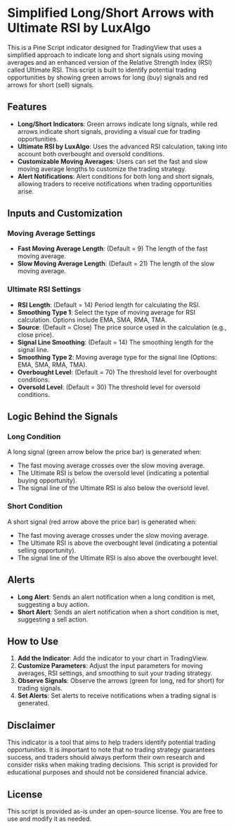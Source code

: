 # Simplified Long/Short Arrows with Ultimate RSI by LuxAlgo

This is a Pine Script indicator designed for TradingView that uses a simplified approach to indicate long and short signals using moving averages and an enhanced version of the Relative Strength Index (RSI) called Ultimate RSI. This script is built to identify potential trading opportunities by showing green arrows for long (buy) signals and red arrows for short (sell) signals.

## Features
- **Long/Short Indicators**: Green arrows indicate long signals, while red arrows indicate short signals, providing a visual cue for trading opportunities.
- **Ultimate RSI by LuxAlgo**: Uses the advanced RSI calculation, taking into account both overbought and oversold conditions.
- **Customizable Moving Averages**: Users can set the fast and slow moving average lengths to customize the trading strategy.
- **Alert Notifications**: Alert conditions for both long and short signals, allowing traders to receive notifications when trading opportunities arise.

## Inputs and Customization

### Moving Average Settings
- **Fast Moving Average Length**: (Default = 9) The length of the fast moving average.
- **Slow Moving Average Length**: (Default = 21) The length of the slow moving average.

### Ultimate RSI Settings
- **RSI Length**: (Default = 14) Period length for calculating the RSI.
- **Smoothing Type 1**: Select the type of moving average for RSI calculation. Options include EMA, SMA, RMA, TMA.
- **Source**: (Default = Close) The price source used in the calculation (e.g., close price).
- **Signal Line Smoothing**: (Default = 14) The smoothing length for the signal line.
- **Smoothing Type 2**: Moving average type for the signal line (Options: EMA, SMA, RMA, TMA).
- **Overbought Level**: (Default = 70) The threshold level for overbought conditions.
- **Oversold Level**: (Default = 30) The threshold level for oversold conditions.

## Logic Behind the Signals

### Long Condition
A long signal (green arrow below the price bar) is generated when:
- The fast moving average crosses over the slow moving average.
- The Ultimate RSI is below the oversold level (indicating a potential buying opportunity).
- The signal line of the Ultimate RSI is also below the oversold level.

### Short Condition
A short signal (red arrow above the price bar) is generated when:
- The fast moving average crosses under the slow moving average.
- The Ultimate RSI is above the overbought level (indicating a potential selling opportunity).
- The signal line of the Ultimate RSI is also above the overbought level.

## Alerts
- **Long Alert**: Sends an alert notification when a long condition is met, suggesting a buy action.
- **Short Alert**: Sends an alert notification when a short condition is met, suggesting a sell action.

## How to Use
1. **Add the Indicator**: Add the indicator to your chart in TradingView.
2. **Customize Parameters**: Adjust the input parameters for moving averages, RSI settings, and smoothing to suit your trading strategy.
3. **Observe Signals**: Observe the arrows (green for long, red for short) for trading signals.
4. **Set Alerts**: Set alerts to receive notifications when a trading signal is generated.

## Disclaimer
This indicator is a tool that aims to help traders identify potential trading opportunities. It is important to note that no trading strategy guarantees success, and traders should always perform their own research and consider risks when making trading decisions. This script is provided for educational purposes and should not be considered financial advice.

## License
This script is provided as-is under an open-source license. You are free to use and modify it as needed.

